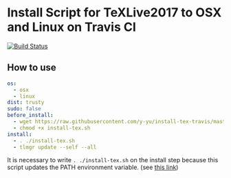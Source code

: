 Install Script for TeXLive2017 to OSX and Linux on Travis CI
==============================================================

[![Build Status](https://travis-ci.org/y-yu/install-tex-travis.svg?branch=master)](https://travis-ci.org/y-yu/install-tex-travis)

## How to use

```yml
os:
  - osx
  - linux
dist: trusty
sudo: false
before_install:
  - wget https://raw.githubusercontent.com/y-yu/install-tex-travis/master/install-tex.sh
  - chmod +x install-tex.sh
install:
  - . ./install-tex.sh
  - tlmgr update --self --all
```

It is necessary to write `. ./install-tex.sh` on the install step because
this script updates the PATH environment variable. (see [this link](http://stackoverflow.com/a/23936826))
